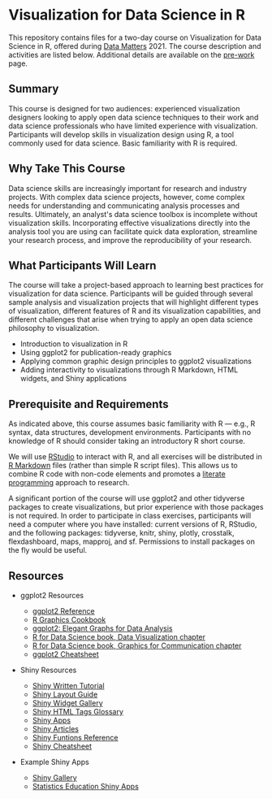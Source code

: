# Visualization for Data Science in R

This repository contains files for a two-day course on Visualization for Data Science in R, offered during [Data Matters](http://datamatters.org) 2021. The course description and activities are listed below. Additional details are available on the [pre-work](PreWork) page.

## Summary

This course is designed for two audiences: experienced visualization designers looking to apply open data science techniques to their work and data science professionals who have limited experience with visualization. Participants will develop skills in visualization design using R, a tool commonly used for data science. Basic familiarity with R is required.

## Why Take This Course

Data science skills are increasingly important for research and industry projects. With complex data science projects, however, come complex needs for understanding and communicating analysis processes and results. Ultimately, an analyst's data science toolbox is incomplete without visualization skills. Incorporating effective visualizations directly into the analysis tool you are using can facilitate quick data exploration, streamline your research process, and improve the reproducibility of your research.

## What Participants Will Learn

The course will take a project-based approach to learning best practices for visualization for data science. Participants will be guided through several sample analysis and visualization projects that will highlight different types of visualization, different features of R and its visualization capabilities, and different challenges that arise when trying to apply an open data science philosophy to visualization.

* Introduction to visualization in R
* Using ggplot2 for publication-ready graphics
* Applying common graphic design principles to ggplot2 visualizations
* Adding interactivity to visualizations through R Markdown, HTML widgets, and Shiny applications

## Prerequisite and Requirements

As indicated above, this course assumes basic familiarity with R — e.g., R syntax, data structures, development environments. Participants with no knowledge of R should consider taking an introductory R short course.

We will use [RStudio](https://www.rstudio.com/) to interact with R, and all exercises will be distributed in [R Markdown](https://rmarkdown.rstudio.com/) files (rather than simple R script files). This allows us to combine R code with non-code elements and promotes a [literate programming](https://en.wikipedia.org/wiki/Literate_programming) approach to research.

A significant portion of the course will use ggplot2 and other tidyverse packages to create visualizations, but prior experience with those packages is not required. In order to participate in class exercises, participants will need a computer where you have installed: current versions of R, RStudio, and the following packages: tidyverse, knitr, shiny, plotly, crosstalk, flexdashboard, maps, mapproj, and sf. Permissions to install packages on the fly would be useful. 

## Resources

-   ggplot2 Resources

    -   [ggplot2 Reference](http://ggplot2.tidyverse.org/reference/)
    -   [R Graphics Cookbook](http://www.cookbook-r.com/Graphs/index.html)
    -   [ggplot2: Elegant Graphs for Data Analysis](http://ggplot2.org/book/)
    -   [R for Data Science book, Data Visualization chapter](http://r4ds.had.co.nz/data-visualisation.html)
    -   [R for Data Science book, Graphics for Communication chapter](http://r4ds.had.co.nz/graphics-for-communication.html)
    -   [ggplot2 Cheatsheet](https://www.rstudio.com/resources/cheatsheets/)

-   Shiny Resources

    -   [Shiny Written Tutorial](http://shiny.rstudio.com/tutorial/)
    -   [Shiny Layout Guide](http://shiny.rstudio.com/articles/layout-guide.html)
    -   [Shiny Widget Gallery](http://shiny.rstudio.com/gallery/widget-gallery.html)
    -   [Shiny HTML Tags Glossary](http://shiny.rstudio.com/articles/tag-glossary.html)
    -   [Shiny Apps](http://www.shinyapps.io/)
    -   [Shiny Articles](http://shiny.rstudio.com/articles/)
    -   [Shiny Funtions Reference](https://shiny.rstudio.com/reference/shiny/latest/)
    -   [Shiny Cheatsheet](https://www.rstudio.com/wp-content/uploads/2016/01/shiny-cheatsheet.pdf)

-   Example Shiny Apps

    -   [Shiny Gallery](https://shiny.rstudio.com/gallery/)
    -   [Statistics Education Shiny Apps](http://www2.stat.duke.edu/~mc301/shinyed/)
